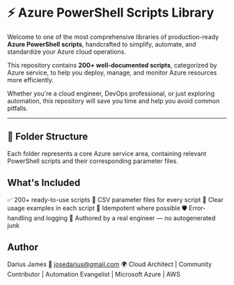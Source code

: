 # ⚡ Azure PowerShell Scripts Library

Welcome to one of the most comprehensive libraries of production-ready **Azure PowerShell scripts**, handcrafted to simplify, automate, and standardize your Azure cloud operations.

This repository contains **200+ well-documented scripts**, categorized by Azure service, to help you deploy, manage, and monitor Azure resources more efficiently.

Whether you're a cloud engineer, DevOps professional, or just exploring automation, this repository will save you time and help you avoid common pitfalls.

---

## 📁 Folder Structure

Each folder represents a core Azure service area, containing relevant PowerShell scripts and their corresponding parameter files.

 ## What's Included
✅ 200+ ready-to-use scripts
📄 CSV parameter files for every script
🧠 Clear usage examples in each script
🔁 Idempotent where possible
🛡 Error-handling and logging
🧑 Authored by a real engineer — no autogenerated junk

## Author
Darius James
📧 josedarius@gmail.com
🌍 Cloud Architect | Community Contributor | Automation Evangelist | Microsoft Azure | AWS

